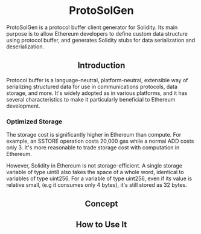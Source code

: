<h1 align="center">ProtoSolGen</h1>

ProtoSolGen is a protocol buffer client generator for Solidity. Its main purpose is to allow Ethereum developers to define custom data structure using protocol buffer, and generates Solidity stubs for data serialization and deserialization.

<h2 align="center">Introduction</h2>

Protocol buffer is a language-neutral, platform-neutral, extensible way of serializing structured data for use in communications protocols, data storage, and more. It's widely adopted as in various platforms, and it has several characteristics to make it particularly beneficial to Ethereum development.

### Optimized Storage

The storage cost is significantly higher in Ethereum than compute. For example, an SSTORE operation costs 20,000 gas while a normal ADD costs only 3. It's more reasonable to trade storage cost with computation in Ethereum.

However, Solidity in Ethereum is not storage-efficient. A single storage variable of type uint8 also takes the space of a whole word, identical to variables of type uint256. For a variable of type uint256, even if its value is relative small, (e.g it consumes only 4 bytes), it's still stored as 32 bytes.

<h2 align="center">Concept</h2>

<h2 align="center">How to Use It</h2>
